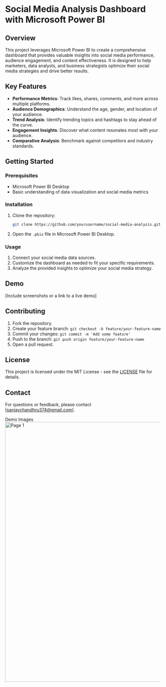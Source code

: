 # Social Media Analysis Dashboard with Microsoft Power BI

## Overview

This project leverages Microsoft Power BI to create a comprehensive dashboard that provides valuable insights into social media performance, audience engagement, and content effectiveness. It is designed to help marketers, data analysts, and business strategists optimize their social media strategies and drive better results.

## Key Features

- **Performance Metrics**: Track likes, shares, comments, and more across multiple platforms.
- **Audience Demographics**: Understand the age, gender, and location of your audience.
- **Trend Analysis**: Identify trending topics and hashtags to stay ahead of the curve.
- **Engagement Insights**: Discover what content resonates most with your audience.
- **Comparative Analysis**: Benchmark against competitors and industry standards.

## Getting Started

### Prerequisites

- Microsoft Power BI Desktop
- Basic understanding of data visualization and social media metrics

### Installation

1. Clone the repository:
   ```bash
   git clone https://github.com/yourusername/social-media-analysis.git
   ```

2. Open the `.pbix` file in Microsoft Power BI Desktop.

### Usage

1. Connect your social media data sources.
2. Customize the dashboard as needed to fit your specific requirements.
3. Analyze the provided insights to optimize your social media strategy.

## Demo

[Include screenshots or a link to a live demo]

## Contributing

1. Fork the repository.
2. Create your feature branch: `git checkout -b feature/your-feature-name`
3. Commit your changes: `git commit -m 'Add some feature'`
4. Push to the branch: `git push origin feature/your-feature-name`
5. Open a pull request.

## License

This project is licensed under the MIT License - see the [LICENSE](LICENSE) file for details.

## Contact

For questions or feedback, please contact [sanjaychandhru374@gmail.com].


Demo Images
<img width="838" alt="Page 1" src="https://github.com/Sanjaychandhru2002/Social-Media-Analysis-Dashboard-in-PowerBI/assets/122144682/f6771ef3-f08d-43d7-986f-d3d42f0f6c87">
